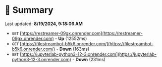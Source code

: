 # 📖 Summary
Last updated: **8/19/2024, 9:18:06 AM**

- `GET` [https://restreamer-09gx.onrender.com](https://restreamer-09gx.onrender.com) - **Up** (12552ms)
- `GET` [https://filestreambot-b5k6.onrender.com/](https://filestreambot-b5k6.onrender.com/) - **Down** (163ms)
- `GET` [https://jupyterlab-python3-12-3.onrender.com](https://jupyterlab-python3-12-3.onrender.com) - **Down** (231ms)
